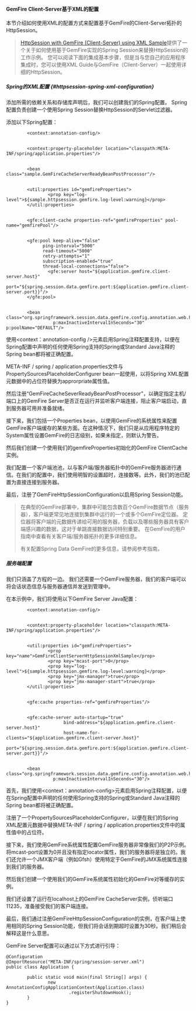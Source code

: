 #### GemFire Client-Server基于XML的配置

本节介绍如何使用XML的配置方式来配置基于GemFire的Client-Server拓扑的HttpSession。

> [HttpSession with GemFire \(Client-Server\) using XML Sample](https://docs.spring.io/spring-session/docs/1.3.1.RELEASE/reference/html5/#samples)提供了一个关于如何使用基于GemFire实现的Spring Session来替换HttpSession的工作示例。 您可以阅读下面的集成基本步骤，但是当与您自己的应用程序集成时，您可以使用XML Guide与GemFire（Client-Server）一起使用详细的HttpSession。

##### Spring的XML配置 {#httpsession-spring-xml-configuration}

添加所需的依赖关系和存储库声明后，我们可以创建我们的Spring配置。 Spring配置负责创建一个使用Spring Session替换HttpSession的Servlet过滤器。

添加以下Spring配置：

```
        <context:annotation-config/>


        <context:property-placeholder location="classpath:META-INF/spring/application.properties"/>


        <bean class="sample.GemFireCacheServerReadyBeanPostProcessor"/>


        <util:properties id="gemfireProperties">
                <prop key="log-level">${sample.httpsession.gemfire.log-level:warning}</prop>
        </util:properties>


        <gfe:client-cache properties-ref="gemfireProperties" pool-name="gemfirePool"/>


        <gfe:pool keep-alive="false"
              ping-interval="5000"
              read-timeout="5000"
              retry-attempts="1"
              subscription-enabled="true"
              thread-local-connections="false">
                <gfe:server host="${application.gemfire.client-server.host}"
                    port="${spring.session.data.gemfire.port:${application.gemfire.client-server.port}}"/>
        </gfe:pool>


        <bean class="org.springframework.session.data.gemfire.config.annotation.web.http.GemFireHttpSessionConfiguration"
                  p:maxInactiveIntervalInSeconds="30" p:poolName="DEFAULT"/>
```

使用&lt;context：annotation-config /&gt;元素启用Spring注释配置支持，以便在Spring配置中声明的任何使用Spring支持的Spring或Standard Java注释的Spring bean都将被正确配置。

META-INF / spring / application.properties文件与PropertySourcesPlaceholderConfigurer bean一起使用，以将Spring XML配置元数据中的占位符替换为approrpriate属性值。

然后注册“GemFireCacheSeverReadyBeanPostProcessor”，以确定指定主机/端口上的GemFire Server是否正在运行并监听客户端连接，阻止客户端启动，直到服务器可用并准备就绪。

接下来，我们包括一个Properties bean，以使用GemFire的系统属性来配置GemFire客户端缓存的某些方面。在这种情况下，我们只是从应用程序特定的System属性设置GemFire的日志级别，如果未指定，则默认为警告。

然后我们创建一个使用我们的gemfireProperties初始化的GemFire ClientCache实例。

我们配置一个客户端池池，以与客户端/服务器拓扑中的GemFire服务器进行通信。在我们的配置中，我们使用明智的设置超时，连接数等。此外，我们的池已配置为直接连接到服务器。

最后，注册了GemFireHttpSessionConfiguration以启用Spring Session功能。

> 在典型的GemFire部署中，集群中可能包含数百个GemFire数据节点（服务器），客户端更常见地连接到集群中运行的一个或多个GemFire定位器。 定位器将客户端的元数据传递给可用的服务器，负载以及哪些服务器具有客户端感兴趣的数据，这对于单跳直接数据访问特别重要。 在GemFire的用户指南中查看有关客户端/服务器拓扑的更多详细信息。
>
> 有关配置Spring Data GemFire的更多信息，请参阅参考指南。

##### 服务端配置

我们只涵盖了方程的一边。 我们还需要一个GemFire服务器，我们的客户端可以将会话状态信息与服务器通信并发送到管理中。

在本示例中，我们将使用以下GemFire Server Java配置：

```
        <context:annotation-config/>


        <context:property-placeholder location="classpath:META-INF/spring/application.properties"/>


        <util:properties id="gemfireProperties">
                <prop key="name">GemFireClientServerHttpSessionXmlSample</prop>
                <prop key="mcast-port">0</prop>
                <prop key="log-level">${sample.httpsession.gemfire.log-level:warning}</prop>
                <prop key="jmx-manager">true</prop>
                <prop key="jmx-manager-start">true</prop>
        </util:properties>


        <gfe:cache properties-ref="gemfireProperties"/>


        <gfe:cache-server auto-startup="true"
                      bind-address="${application.gemfire.client-server.host}"
                      host-name-for-clients="${application.gemfire.client-server.host}"
                      port="${spring.session.data.gemfire.port:${application.gemfire.client-server.port}}"/>


        <bean class="org.springframework.session.data.gemfire.config.annotation.web.http.GemFireHttpSessionConfiguration"
                  p:maxInactiveIntervalInSeconds="30"/>
```

首先，我们使用&lt;context：annotation-config&gt;元素启用Spring注释配置，以便在Spring配置中声明的任何使用Spring支持的Spring或Standard Java注释的Spring bean都将被正确配置。

注册了一个PropertySourcesPlaceholderConfigurer，以便在我们的Spring XML配置元数据中替换META-INF / spring / application.properties文件中的属性值中的占位符。

接下来，我们使用GemFire系统属性配置GemFire服务器非常像我们的P2P示例。将mcast-port设置为0并且没有指定locator属性，我们的服务器将是独立的。我们还允许一个JMX客户端（例如Gfsh）使用特定于Ge​​mFire的JMX系统属性连接到我们的服务器。

然后我们创建一个使用我们的GemFire系统属性初始化的GemFire对等缓存的实例。

我们还设置了运行在localhost上的GemFire CacheServer实例，侦听端口11235，准备接受我们的客户端连接。

最后，我们通过注册GemFireHttpSessionConfiguration的实例，在客户端上使用相同的Spring Session功能，但我们将会话到期超时设置为30秒。我们稍后会解释这是什么意思。

GemFire Server配置可以通过以下方式进行引导：

```
@Configuration 
@ImportResource("META-INF/spring/session-server.xml") 
public class Application {

        public static void main(final String[] args) {
                new AnnotationConfigApplicationContext(Application.class)
                        .registerShutdownHook();
        }
}
```



